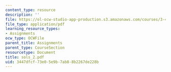 ```yaml
---
content_type: resource
description: ''
file: https://ol-ocw-studio-app-production.s3.amazonaws.com/courses/3-45-magnetic-materials-spring-2004/3447dfcf73e05e9b7ab88b2267de228b_sols_2.pdf
file_type: application/pdf
learning_resource_types:
- Assignments
ocw_type: OCWFile
parent_title: Assignments
parent_type: CourseSection
resourcetype: Document
title: sols_2.pdf
uid: 3447dfcf-73e0-5e9b-7ab8-8b2267de228b
---
```

